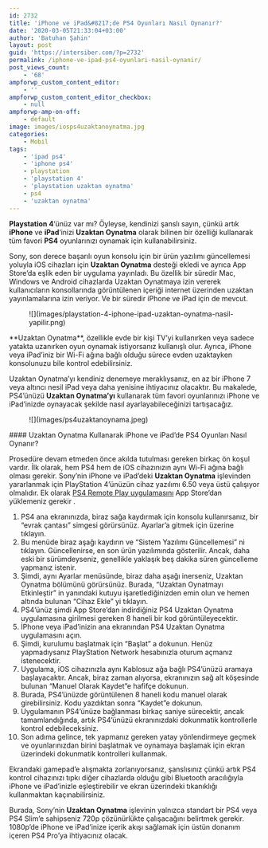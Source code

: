 ```yaml
---
id: 2732
title: 'iPhone ve iPad&#8217;de PS4 Oyunları Nasıl Oynanır?'
date: '2020-03-05T21:33:04+03:00'
author: 'Batuhan Şahin'
layout: post
guid: 'https://intersiber.com/?p=2732'
permalink: /iphone-ve-ipad-ps4-oyunlari-nasil-oynanir/
post_views_count:
    - '68'
ampforwp_custom_content_editor:
    - ''
ampforwp_custom_content_editor_checkbox:
    - null
ampforwp-amp-on-off:
    - default
image: images/iosps4uzaktanoynatma.jpg
categories:
    - Mobil
tags:
    - 'ipad ps4'
    - 'iphone ps4'
    - playstation
    - 'playstation 4'
    - 'playstation uzaktan oynatma'
    - ps4
    - 'uzaktan oynatma'
---
```


**Playstation 4**‘ünüz var mı? Öyleyse, kendinizi şanslı sayın, çünkü artık **iPhone** ve **iPad**‘inizi **Uzaktan Oynatma** olarak bilinen bir özelliği kullanarak tüm favori **PS4** oyunlarınızı oynamak için kullanabilirsiniz.

Sony, son derece başarılı oyun konsolu için bir ürün yazılımı güncellemesi yoluyla iOS cihazları için **Uzaktan Oynatma** desteği ekledi ve ayrıca App Store’da eşlik eden bir uygulama yayınladı. Bu özellik bir süredir Mac, Windows ve Android cihazlarda Uzaktan Oynatmaya izin vererek kullanıcıların konsollarında görüntülenen içeriği internet üzerinden uzaktan yayınlamalarına izin veriyor. Ve bir süredir iPhone ve iPad için de mevcut.

<figure class="wp-block-image size-large">![](images/playstation-4-iphone-ipad-uzaktan-oynatma-nasil-yapilir.png)</figure>**Uzaktan Oynatma**, özellikle evde bir kişi TV’yi kullanırken veya sadece yatakta uzanırken oyun oynamak istiyorsanız kullanışlı olur. Ayrıca, iPhone veya iPad’iniz bir Wi-Fi ağına bağlı olduğu sürece evden uzaktayken konsolunuzu bile kontrol edebilirsiniz.

Uzaktan Oynatma’yı kendiniz denemeye meraklıysanız, en az bir iPhone 7 veya altıncı nesil iPad veya daha yenisine ihtiyacınız olacaktır. Bu makalede, PS4’ünüzü **Uzaktan Oynatma’yı** kullanarak tüm favori oyunlarınızı iPhone ve iPad’inizde oynayacak şekilde nasıl ayarlayabileceğinizi tartışacağız.

<figure class="wp-block-image size-large">![](images/ps4uzaktanoynama.jpeg)</figure>#### Uzaktan Oynatma Kullanarak iPhone ve iPad’de PS4 Oyunları Nasıl Oynanır?

Prosedüre devam etmeden önce akılda tutulması gereken birkaç ön koşul vardır. İlk olarak, hem PS4 hem de iOS cihazınızın aynı Wi-Fi ağına bağlı olması gerekir. Sony’nin iPhone ve iPad’deki **Uzaktan Oynatma** işlevinden yararlanmak için PlayStation 4’ünüzün cihaz yazılımı 6.50 veya üstü çalışıyor olmalıdır. Ek olarak [PS4 Remote Play uygulamasını](https://apps.apple.com/tr/app/ps4-remote-play/id1436192460?l=tr) App Store’dan yüklemeniz gerekir .

1. PS4 ana ekranınızda, biraz sağa kaydırmak için konsolu kullanırsanız, bir “evrak çantası” simgesi görürsünüz. Ayarlar’a gitmek için üzerine tıklayın.
2. Bu menüde biraz aşağı kaydırın ve “Sistem Yazılımı Güncellemesi” ni tıklayın. Güncellenirse, en son ürün yazılımında gösterilir. Ancak, daha eski bir sürümdeyseniz, genellikle yaklaşık beş dakika süren güncelleme yapmanız istenir.
3. Şimdi, aynı Ayarlar menüsünde, biraz daha aşağı inerseniz, Uzaktan Oynatma bölümünü görürsünüz. Burada, “Uzaktan Oynatmayı Etkinleştir” in yanındaki kutuyu işaretlediğinizden emin olun ve hemen altında bulunan “Cihaz Ekle” yi tıklayın.
4. PS4’ünüz şimdi App Store’dan indirdiğiniz PS4 Uzaktan Oynatma uygulamasına girilmesi gereken 8 haneli bir kod görüntüleyecektir.
5. İPhone veya iPad’inizin ana ekranından PS4 Uzaktan Oynatma uygulamasını açın.
6. Şimdi, kurulumu başlatmak için “Başlat” a dokunun. Henüz yapmadıysanız PlayStation Network hesabınızla oturum açmanız istenecektir.
7. Uygulama, iOS cihazınızla aynı Kablosuz ağa bağlı PS4’ünüzü aramaya başlayacaktır. Ancak, biraz zaman alıyorsa, ekranınızın sağ alt köşesinde bulunan “Manuel Olarak Kaydet”e hafifçe dokunun.
8. Burada, PS4’ünüzde görüntülenen 8 haneli kodu manuel olarak girebilirsiniz. Kodu yazdıktan sonra “Kaydet”e dokunun.
9. Uygulamanın PS4’ünüze bağlanması birkaç saniye sürecektir, ancak tamamlandığında, artık PS4’ünüzü ekranınızdaki dokunmatik kontrollerle kontrol edebileceksiniz.
10. Son adıma gelince, tek yapmanız gereken yatay yönlendirmeye geçmek ve oyunlarınızdan birini başlatmak ve oynamaya başlamak için ekran üzerindeki dokunmatik kontrolleri kullanmak.

Ekrandaki gamepad’e alışmakta zorlanıyorsanız, şanslısınız çünkü artık PS4 kontrol cihazınızı tıpkı diğer cihazlarda olduğu gibi Bluetooth aracılığıyla iPhone ve iPad’inizle eşleştirebilir ve ekran üzerindeki tıkanıklığı kullanmaktan kaçınabilirsiniz.

Burada, Sony’nin **Uzaktan Oynatma** işlevinin yalnızca standart bir PS4 veya PS4 Slim’e sahipseniz 720p çözünürlükte çalışacağını belirtmek gerekir. 1080p’de iPhone ve iPad’inize içerik akışı sağlamak için üstün donanım içeren PS4 Pro’ya ihtiyacınız olacak.
